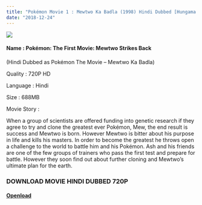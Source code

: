 ```yaml
---
title: "Pokémon Movie 1 : Mewtwo Ka Badla (1998) Hindi Dubbed [Hungama TV/Disney XD]"
date: "2018-12-24"
---
```


[![](https://2.bp.blogspot.com/-XFokmArmRLk/XCCdkkAaXzI/AAAAAAAAASo/FkQsXccwhGQQzkxPoNXz6TQI9EE6WMxvwCLcBGAs/s320/p24225_p_v8_ae-683x1024.jpg)](https://2.bp.blogspot.com/-XFokmArmRLk/XCCdkkAaXzI/AAAAAAAAASo/FkQsXccwhGQQzkxPoNXz6TQI9EE6WMxvwCLcBGAs/s1600/p24225_p_v8_ae-683x1024.jpg)

#### Name : Pokémon: The First Movie: Mewtwo Strikes Back

#### 

  

(Hindi Dubbed as Pokémon The Movie – Mewtwo Ka Badla)

Quality : 720P HD

Language : Hindi

Size : 688MB

Movie Story :

When a group of scientists are offered funding into genetic research if they agree to try and clone the greatest ever Pokémon, Mew, the end result is success and Mewtwo is born. However Mewtwo is bitter about his purpose in life and kills his masters. In order to become the greatest he throws open a challenge to the world to battle him and his Pokémon. Ash and his friends are one of the few groups of trainers who pass the first test and prepare for battle. However they soon find out about further cloning and Mewtwo’s ultimate plan for the earth.

### DOWNLOAD MOVIE HINDI DUBBED 720P

#### [Openload](https://technicalraja.xyz/k0wVbFB)
